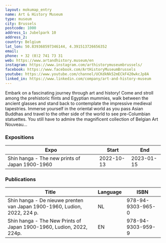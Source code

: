 ```yaml
---
layout: mokumap_entry
name: Art & History Museum
type: museum
city: Brussels
postcode: 1000
address_1: Jubelpark 10
address_2:
country: Belgium
lat_lon: 50.839368597346144, 4.391513726656352
email:
phone: + 32 (0)2 741 73 31
web: https://www.artandhistory.museum/en
instagram: https://www.instagram.com/arthistorymuseumbrussels/
facebook: https://www.facebook.com/ArtHistoryMuseumBrussels
youtube: https://www.youtube.com/channel/UCKdkNk52mECkF420wkcJp8A
linked_in: https://www.linkedin.com/company/art-and-history-museum
---
```

Embark on a fascinating journey through art and history! Come and stroll among the prehistoric flints and Egyptian mummies, walk between the ancient glasses and stand back to contemplate the impressive medieval tapestries. Immerse yourself in the oriental world as you pass Asian Buddhas and travel to the other side of the world to see pre-Columbian statuettes. You still have to admire the magnificent collection of Belgian Art Nouveau...

### Expositions

|Expo|Start|End|
|----|-----|---|
| Shin hanga - The new prints of Japan 1900-1960 | 2022-10-13 | 2023-01-15 |


### Publications

| Title | Language | ISBN |
|-------|----------|------|
| Shin hanga - De nieuwe prenten van Japan 1900-1960, Ludion, 2022, 224 p. | NL | 978-94-9303-965-0 |
| Shin hanga - The New Prints of Japan 1900-1960, Ludion, 2022, 224p. | EN | 978-94-9303-959-9 |
